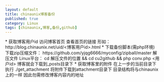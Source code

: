 ```yaml
---
layout: default
title: chinaunix博客备份
published: true
category: Linux
tags: [chinaunix,博客,备份,github]
---
```

<div id="detail" class="detail" style="line-height: 1.3;">
    * 获取博客用户id
        访问博客首页  查看首页的链接 形如：http://blog.chinaunix.net/uid/<博客用户id>.html
    * 下载备份脚本(需php环境)
        下载zip压缩文件： https://github.com/yjqg6666/myconfig/zipball/master  解压文件
        Linux平台： cd 解压文件的位置 && cd cu2github && php conv.php <用户id> 
        博客就会下载到_posts目录下
    * 获取博客里的附件
        在上一步的当前目录下 执行 ./get_attachment 将附件下载到attachment目录下 目录结构将与chinaunix上的一样 因此勿需修改博客内容内的地址 
</div>
